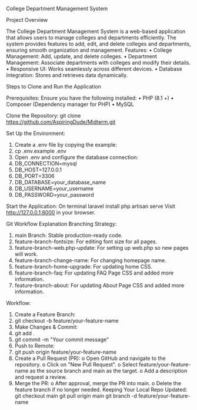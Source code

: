 College Department Management System

Project Overview

The College Department Management System is a web-based application that allows users to manage colleges and departments efficiently. The system provides features to add, edit, and delete colleges and departments, ensuring smooth organization and management.
Features:
•	College Management: Add, update, and delete colleges.
•	Department Management: Associate departments with colleges and modify their details.
•	Responsive UI: Works seamlessly across different devices.
•	Database Integration: Stores and retrieves data dynamically.

Steps to Clone and Run the Application

Prerequisites:
Ensure you have the following installed:
•	PHP (8.1 +)
•	Composer (Dependency manager for PHP)
•	MySQL 

Clone the Repository:
git clone https://github.com/AspiringDude/Midterm.git

Set Up the Environment:
1.	Create a .env file by copying the example:
2.	cp .env.example .env
3.	Open .env and configure the database connection:
4.	DB_CONNECTION=mysql
5.	DB_HOST=127.0.0.1
6.	DB_PORT=3306
7.	DB_DATABASE=your_database_name
8.	DB_USERNAME=your_username
9.	DB_PASSWORD=your_password
    
Start the Application:
On terminal
laravel install
php artisan serve
Visit http://127.0.0.1:8000 in your browser.

Git Workflow Explanation
Branching Strategy:
1.	main Branch: Stable production-ready code.
2.	feature-branch-fontsize: For editing font size for all pages.
3.	feature-branch-web.php-update: For setting up web.php so new pages will work.
4.	feature-branch-change-name: For changing homepage name.
5.	feature-branch-home-upgrade: For updating home CSS.
6.	feature-branch-faq: For updating FAQ Page CSS and added more information.
7.	feature-branch-about: For updating About Page CSS and added more information.

Workflow:
1.	Create a Feature Branch:
2.	git checkout -b feature/your-feature-name
3.	Make Changes & Commit:
4.	git add .
5.	git commit -m "Your commit message"
6.	Push to Remote:
7.	git push origin feature/your-feature-name
8.	Create a Pull Request (PR):
o	Open GitHub and navigate to the repository.
o	Click on "New Pull Request".
o	Select feature/your-feature-name as the source branch and main as the target.
o	Add a description and request a review.
9.	Merge the PR:
o	After approval, merge the PR into main.
o	Delete the feature branch if no longer needed.
Keeping Your Local Repo Updated:
git checkout main
git pull origin main
git branch -d feature/your-feature-name

